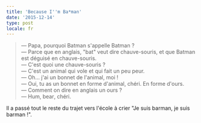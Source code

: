 ```yaml
---
title: 'Because I''m Ba*man'
date: '2015-12-14'
type: post
locale: fr
---
```


> — Papa, pourquoi Batman s'appelle Batman ?  
> — Parce que en anglais, "bat" veut dire chauve-souris, et que Batman est déguisé en chauve-souris.  
> — C'est quoi une chauve-souris ?  
> — C'est un animal qui vole et qui fait un peu peur.  
> — Oh… j'ai un bonnet de l'animal, moi !  
> — Oui, tu as un bonnet en forme d'animal, chéri. En forme d'ours.  
> — Comment on dire en anglais un ours ?  
> — Hum, <span lang="en">bear</span>, chéri.

Il a passé tout le reste du trajet vers l'école à crier "Je suis barman, je suis barman !".
